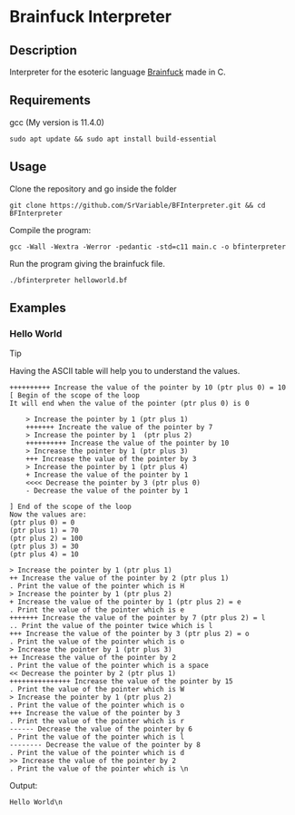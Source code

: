 # Brainfuck Interpreter

## Description

Interpreter for the esoteric language [Brainfuck](https://en.wikipedia.org/wiki/Brainfuck) made in C.

## Requirements
gcc (My version is 11.4.0)

```Shell
sudo apt update && sudo apt install build-essential
```

## Usage

Clone the repository and go inside the folder

```Shell
git clone https://github.com/SrVariable/BFInterpreter.git && cd BFInterpreter
```

Compile the program:

```Shell
gcc -Wall -Wextra -Werror -pedantic -std=c11 main.c -o bfinterpreter
```

Run the program giving the brainfuck file.

```Shell
./bfinterpreter helloworld.bf
```

## Examples

### Hello World

> [!TIP]
>
> Having the ASCII table will help you to understand the values.

```Brainfuck
++++++++++ Increase the value of the pointer by 10 (ptr plus 0) = 10
[ Begin of the scope of the loop
It will end when the value of the pointer (ptr plus 0) is 0

    > Increase the pointer by 1 (ptr plus 1)
    +++++++ Increate the value of the pointer by 7
    > Increase the pointer by 1  (ptr plus 2)
    ++++++++++ Increase the value of the pointer by 10
    > Increase the pointer by 1 (ptr plus 3)
    +++ Increase the value of the pointer by 3
    > Increase the pointer by 1 (ptr plus 4)
    + Increase the value of the pointer by 1
    <<<< Decrease the pointer by 3 (ptr plus 0)
    - Decrease the value of the pointer by 1

] End of the scope of the loop
Now the values are:
(ptr plus 0) = 0
(ptr plus 1) = 70
(ptr plus 2) = 100
(ptr plus 3) = 30
(ptr plus 4) = 10

> Increase the pointer by 1 (ptr plus 1)
++ Increase the value of the pointer by 2 (ptr plus 1)
. Print the value of the pointer which is H
> Increase the pointer by 1 (ptr plus 2)
+ Increase the value of the pointer by 1 (ptr plus 2) = e
. Print the value of the pointer which is e
+++++++ Increase the value of the pointer by 7 (ptr plus 2) = l
.. Print the value of the pointer twice which is l
+++ Increase the value of the pointer by 3 (ptr plus 2) = o
. Print the value of the pointer which is o
> Increase the pointer by 1 (ptr plus 3)
++ Increase the value of the pointer by 2
. Print the value of the pointer which is a space
<< Decrease the pointer by 2 (ptr plus 1)
+++++++++++++++ Increase the value of the pointer by 15
. Print the value of the pointer which is W
> Increase the pointer by 1 (ptr plus 2)
. Print the value of the pointer which is o
+++ Increase the value of the pointer by 3
. Print the value of the pointer which is r
------ Decrease the value of the pointer by 6
. Print the value of the pointer which is l
-------- Decrease the value of the pointer by 8
. Print the value of the pointer which is d
>> Increase the value of the pointer by 2
. Print the value of the pointer which is \n
```

Output:

```
Hello World\n
```
